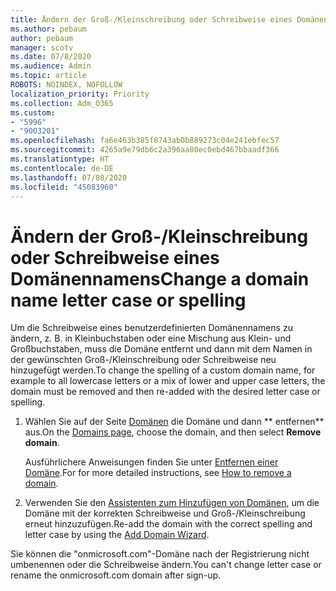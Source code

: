 ```yaml
---
title: Ändern der Groß-/Kleinschreibung oder Schreibweise eines Domänennamens
ms.author: pebaum
author: pebaum
manager: scotv
ms.date: 07/8/2020
ms.audience: Admin
ms.topic: article
ROBOTS: NOINDEX, NOFOLLOW
localization_priority: Priority
ms.collection: Adm_O365
ms.custom:
- "5996"
- "9003201"
ms.openlocfilehash: fa6e463b385f8743ab0b889273c04e241ebfec57
ms.sourcegitcommit: 4265a9e79db6c2a396aa80ec0ebd467bbaadf366
ms.translationtype: HT
ms.contentlocale: de-DE
ms.lasthandoff: 07/08/2020
ms.locfileid: "45083960"
---
```

# <a name="change-a-domain-name-letter-case-or-spelling"></a><span data-ttu-id="f7fd4-102">Ändern der Groß-/Kleinschreibung oder Schreibweise eines Domänennamens</span><span class="sxs-lookup"><span data-stu-id="f7fd4-102">Change a domain name letter case or spelling</span></span>

<span data-ttu-id="f7fd4-103">Um die Schreibweise eines benutzerdefinierten Domänennamens zu ändern, z. B. in Kleinbuchstaben oder eine Mischung aus Klein- und Großbuchstaben, muss die Domäne entfernt und dann mit dem Namen in der gewünschten Groß-/Kleinschreibung oder Schreibweise neu hinzugefügt werden.</span><span class="sxs-lookup"><span data-stu-id="f7fd4-103">To change the spelling of a custom domain name, for example to all lowercase letters or a mix of lower and upper case letters, the domain must be removed and then re-added with the desired letter case or spelling.</span></span>

1. <span data-ttu-id="f7fd4-104">Wählen Sie auf der Seite [Domänen](https://portal.office.com/adminportal/home#/Domains) die Domäne und dann \*\* entfernen\*\* aus.</span><span class="sxs-lookup"><span data-stu-id="f7fd4-104">On the [Domains page](https://portal.office.com/adminportal/home#/Domains), choose the domain, and then select  **Remove domain**.</span></span></br>

    <span data-ttu-id="f7fd4-105">Ausführlichere Anweisungen finden Sie unter [Entfernen einer Domäne](https://docs.microsoft.com/microsoft-365/admin/get-help-with-domains/remove-a-domain?view=o365-worldwide).</span><span class="sxs-lookup"><span data-stu-id="f7fd4-105">For for more detailed instructions, see [How to remove a domain](https://docs.microsoft.com/microsoft-365/admin/get-help-with-domains/remove-a-domain?view=o365-worldwide).</span></span>

2. <span data-ttu-id="f7fd4-106">Verwenden Sie den [Assistenten zum Hinzufügen von Domänen](https://portal.office.com/adminportal/home#/Domains/Wizard), um die Domäne mit der korrekten Schreibweise und Groß-/Kleinschreibung erneut hinzuzufügen.</span><span class="sxs-lookup"><span data-stu-id="f7fd4-106">Re-add the domain with the correct spelling and letter case by using the [Add Domain Wizard](https://portal.office.com/adminportal/home#/Domains/Wizard).</span></span>

<span data-ttu-id="f7fd4-107">Sie können die "onmicrosoft.com"-Domäne nach der Registrierung nicht umbenennen oder die Schreibweise ändern.</span><span class="sxs-lookup"><span data-stu-id="f7fd4-107">You can't change letter case or rename the onmicrosoft.com domain after sign-up.</span></span>